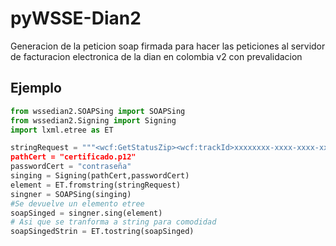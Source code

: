 # pyWSSE-Dian2
Generacion de la peticion soap firmada para hacer las peticiones al servidor de facturacion electronica de la dian en colombia v2 con prevalidacion

## Ejemplo

```python
from wssedian2.SOAPSing import SOAPSing
from wssedian2.Signing import Signing
import lxml.etree as ET

stringRequest = """<wcf:GetStatusZip><wcf:trackId>xxxxxxxx-xxxx-xxxx-xxxx-xxxxxxxxxxxx</wcf:trackId></wcf:GetStatusZip>""""
pathCert = "certificado.p12"
passwordCert = "contraseña"
singing = Signing(pathCert,passwordCert)    
element = ET.fromstring(stringRequest)
singner = SOAPSing(singing)
#Se devuelve un elemento etree
soapSinged = singner.sing(element)
# Asi que se tranforma a string para comodidad
soapSingedStrin = ET.tostring(soapSinged)
```